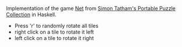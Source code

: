 Implementation of the game [Net](https://www.chiark.greenend.org.uk/~sgtatham/puzzles/js/net.html) from [Simon Tatham's Portable Puzzle Collection](https://www.chiark.greenend.org.uk/~sgtatham/puzzles/) in Haskell.

* Press 'r' to randomly rotate all tiles
* right click on a tile to rotate it left
* left  click on a tile to rotate it right
